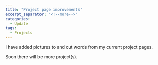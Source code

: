```yaml
---
title: "Project page improvements"
excerpt_separator: "<!--more-->"
categories:
  - Update
tags:
  - Projects
---
```


I have added pictures to and cut words from my current project pages.

Soon there will be more project(s).